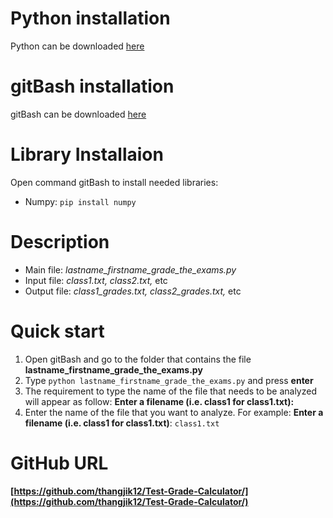 # Python installation
Python can be downloaded [here](https://www.python.org/)

# gitBash installation
gitBash can be downloaded [here](https://gitforwindows.org/)

# Library Installaion
Open command gitBash to install needed libraries:
- Numpy: `pip install numpy`

# Description
- Main file: _lastname_firstname_grade_the_exams.py_
- Input file: _class1.txt, class2.txt,_ etc
- Output file: _class1_grades.txt, class2_grades.txt,_ etc

# Quick start
1. Open gitBash and go to the folder that contains the file **lastname_firstname_grade_the_exams.py**
2. Type `python lastname_firstname_grade_the_exams.py` and press **enter**
3. The requirement to type the name of the file that needs to be analyzed will appear as follow: 
  **Enter a filename (i.e. class1 for class1.txt):**
4. Enter the name of the file that you want to analyze. 
  For example: **Enter a filename (i.e. class1 for class1.txt)**: `class1.txt`

# GitHub URL
**[https://github.com/thangjik12/Test-Grade-Calculator/](https://github.com/thangjik12/Test-Grade-Calculator/)**
